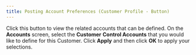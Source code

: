 ```yaml
---
title: Posting Account Preferences (Customer Profile - Button)
---
```



Click this button to view the related accounts that can be defined.  On the **Accounts** screen, select  the **Customer** **Control 
 Accounts** that you would like to define for this Customer. Click  **Apply** and then click **OK**  to apply your selections.
